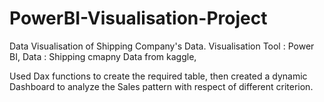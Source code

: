 # PowerBI-Visualisation-Project
Data Visualisation of Shipping Company's Data.
Visualisation Tool : Power BI,
Data : Shipping cmapny Data from kaggle,

Used Dax functions to create the required table, then created a dynamic Dashboard to analyze the Sales pattern with respect of different criterion.
